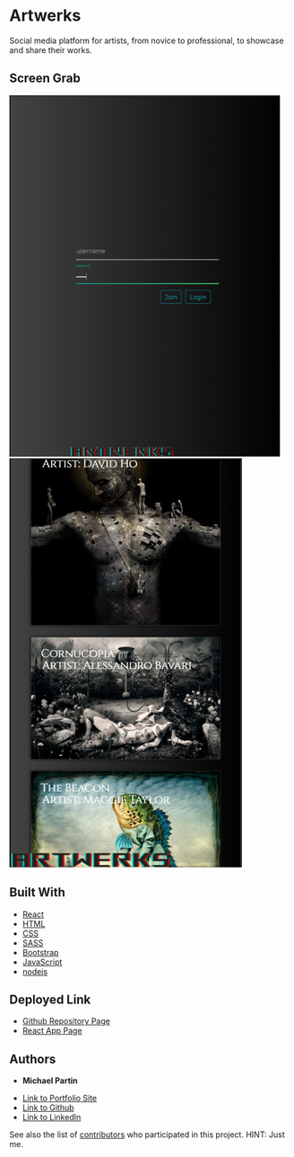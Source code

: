 # Artwerks
Social media platform for artists, from novice to professional, to showcase and share their works.


## Screen Grab 

![site](assets/readme1.PNG)
![site](assets/readme2.PNG)

## Built With

* [React](https://reactjs.org)
* [HTML](https://developer.mozilla.org/en-US/docs/Web/HTML)
* [CSS](https://developer.mozilla.org/en-US/docs/Web/CSS)
* [SASS](https://sass-lang.com)
* [Bootstrap](https://getbootstrap.com)
* [JavaScript](https://javascript.com)
* [nodejs](https://nodejs.com)


## Deployed Link

* [Github Repository Page](https://github.com/rev1311/arterwks)
* [React App Page](https://rev1311.github.io/artwerks)


## Authors

* **Michael Partin** 

- [Link to Portfolio Site](https://rev1311.github.io/react-portfolio/)
- [Link to Github](https://github.com/rev1311)
- [Link to LinkedIn](https://linkedin.com/in/michael-partin)

See also the list of [contributors](https://github.com/your/project/contributors) who participated in this project. HINT: Just me.




